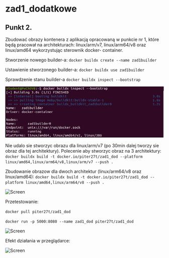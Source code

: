 # zad1_dodatkowe

## Punkt 2.
Zbudować  obrazy  kontenera  z  aplikacją  opracowaną  w  punkcie  nr  1,  które  będą  pracował  na 
architekturach: linux/arm/v7, linux/arm64/v8 oraz linux/amd64 wykorzystując sterownik docker-
container.

Stworzenie nowego builder-a:  ```docker buildx create --name zad1builder```

Ustawienie stworzonego builder-a: ```docker buildx use zad1builder```

Sprawdzenie stanu builder-a ```docker buildx inspect --bootstrap```

![Screen](zad1_dod_1.JPG)

Nie udalo sie stworzyc obrazu dla linux/arm/v7 (po 30min dalej tworzy sie obraz dla tej architektury). Polecenie aby stworzyc obraz na 3 architektury: 
```docker buildx build -t docker.io/piter27t/zad1_dod --platform linux/amd64,linux/arm64/v8,linux/arm/v7 --push .```

Zbudowanie obrazow dla dwoch architektur (linux/arm64/v8 oraz linux/amd64):
```docker buildx build -t docker.io/piter27t/zad1_dod --platform linux/amd64,linux/arm64/v8 --push .```

![Screen](zad1_dod_2.JPG)

Przetestowanie: 

```docker pull piter27t/zad1_dod```

```docker run -p 5000:8080 --name zad1_dod piter27t/zad1_dod```

![Screen](zad1_dod_3.JPG)

Efekt działania w przeglądarce:

![Screen](zad1_dod_4.JPG)

